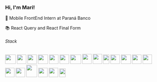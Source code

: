 ### Hi, I'm Mari!

💼 Mobile FrontEnd Intern at Paraná Banco

📚 React Query and React Final Form

###### Stack
<img src="https://user-images.githubusercontent.com/91204232/219955954-df731559-1173-45a2-bfe1-69d8868b1c72.png" width="34" height="30" /> <img src="https://user-images.githubusercontent.com/91204232/219956455-3d3dc877-7bdd-4214-a012-a949a71a0737.png" width="30" height="30" /> <img src="https://user-images.githubusercontent.com/91204232/219956552-dd57b6db-88fd-4988-b9a5-4eed6d6d7e4f.png" width="30" height="30" /> <img src="https://user-images.githubusercontent.com/91204232/219956120-78c2e1b1-39a2-408c-b76c-909914414721.png" width="32" height="30" /> <img src="https://user-images.githubusercontent.com/91204232/219956194-0b1d3f7f-f3d3-498b-8d80-d60c5a36ac68.png" width="30" height="30" /> <img src="https://user-images.githubusercontent.com/91204232/219956242-9f63f792-05ed-4200-b0ba-77317c27d2a6.png" width="30" height="30" /> <img src="https://user-images.githubusercontent.com/91204232/219956606-fb8ec3c4-7d88-48e6-96ab-a1541a336a69.png"  width="35" height="30" /> <img src="https://user-images.githubusercontent.com/91204232/219956345-c4f44844-c78c-4cb6-8130-d77dda46cb49.png" width="30" height="32" /> <img src="https://user-images.githubusercontent.com/91204232/219956410-70fb3ba9-f9ef-4bbe-9854-4ea84149469a.png" width="30" height="32" /> <img src="https://user-images.githubusercontent.com/91204232/219956743-7e629423-2f62-469a-9b8d-9aaea86ee698.png" width="20" height="30" /> <img src="https://user-images.githubusercontent.com/91204232/219956841-e944ba60-5313-4e8c-a9f6-eb34ba009e19.png" width="30" height="30" /> <img src="https://user-images.githubusercontent.com/91204232/219956917-b0144c5c-c396-4490-8ccc-036c5cc87ff0.png" width="32" height="30" /> <img src="https://user-images.githubusercontent.com/91204232/219956978-af1b1226-b9a4-485e-ad3e-47917b6d443a.png" width="30" height="30" /> <img src="https://user-images.githubusercontent.com/91204232/219957025-7cebd42d-8110-4d38-94ea-826db5994af8.png" width="30" height="30" /> <img src="https://user-images.githubusercontent.com/91204232/219957070-b26e0d6a-f345-46e4-8375-67c8349ec41b.png" width="30" height="30" /> <img src="https://user-images.githubusercontent.com/91204232/219957122-5869fa05-7810-4c8c-9d16-c7703dc4b40a.png" width="30" height="30" /> <img src="https://user-images.githubusercontent.com/91204232/219957198-d57b323a-162e-4ae5-a324-4d4e11271ea3.png"  width="35" height="40" /> <img src="https://user-images.githubusercontent.com/91204232/219957257-60133807-bd1b-4432-9660-0aaccb5d0a66.png" width="30" height="30" /> <img src="https://user-images.githubusercontent.com/91204232/219957324-c6790938-edcc-4f7b-a0b1-06cac8eb08cf.png" width="30" height="30" /> <img src="https://user-images.githubusercontent.com/91204232/219960767-17e6aaba-1250-4234-b7bb-d9a0191a07db.png" width="20" height="28" />
